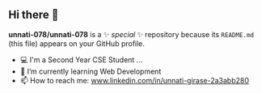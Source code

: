 ## Hi there 👋
**unnati-078/unnati-078** is a ✨ _special_ ✨ repository because its `README.md` (this file) appears on your GitHub profile.
- 💻 I'm a Second Year CSE Student ...
- 🌱 I’m currently learning Web Development
- 📫 How to reach me: www.linkedin.com/in/unnati-girase-2a3abb280
